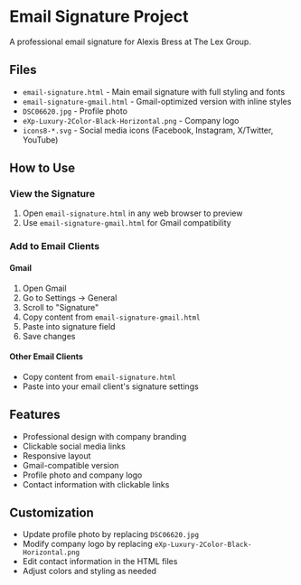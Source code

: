 # Email Signature Project

A professional email signature for Alexis Bress at The Lex Group.

## Files

- `email-signature.html` - Main email signature with full styling and fonts
- `email-signature-gmail.html` - Gmail-optimized version with inline styles
- `DSC06620.jpg` - Profile photo
- `eXp-Luxury-2Color-Black-Horizontal.png` - Company logo
- `icons8-*.svg` - Social media icons (Facebook, Instagram, X/Twitter, YouTube)

## How to Use

### View the Signature
1. Open `email-signature.html` in any web browser to preview
2. Use `email-signature-gmail.html` for Gmail compatibility

### Add to Email Clients

#### Gmail
1. Open Gmail
2. Go to Settings → General
3. Scroll to "Signature"
4. Copy content from `email-signature-gmail.html`
5. Paste into signature field
6. Save changes

#### Other Email Clients
- Copy content from `email-signature.html`
- Paste into your email client's signature settings

## Features
- Professional design with company branding
- Clickable social media links
- Responsive layout
- Gmail-compatible version
- Profile photo and company logo
- Contact information with clickable links

## Customization
- Update profile photo by replacing `DSC06620.jpg`
- Modify company logo by replacing `eXp-Luxury-2Color-Black-Horizontal.png`
- Edit contact information in the HTML files
- Adjust colors and styling as needed 
